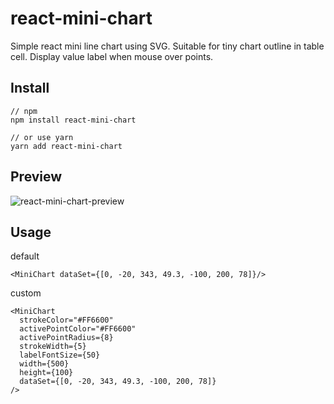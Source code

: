 # react-mini-chart
Simple react mini line chart using SVG. Suitable for tiny chart outline in table cell. Display value label when mouse over points.

## Install
```
// npm
npm install react-mini-chart

// or use yarn
yarn add react-mini-chart
```

## Preview
![react-mini-chart-preview](https://swordair.com/content/images/2018/09/react-mini-chart-preview.png)

## Usage

default
```
<MiniChart dataSet={[0, -20, 343, 49.3, -100, 200, 78]}/>
```

custom
```
<MiniChart
  strokeColor="#FF6600"
  activePointColor="#FF6600"
  activePointRadius={8}
  strokeWidth={5}
  labelFontSize={50}
  width={500}
  height={100}
  dataSet={[0, -20, 343, 49.3, -100, 200, 78]}
/>
```
